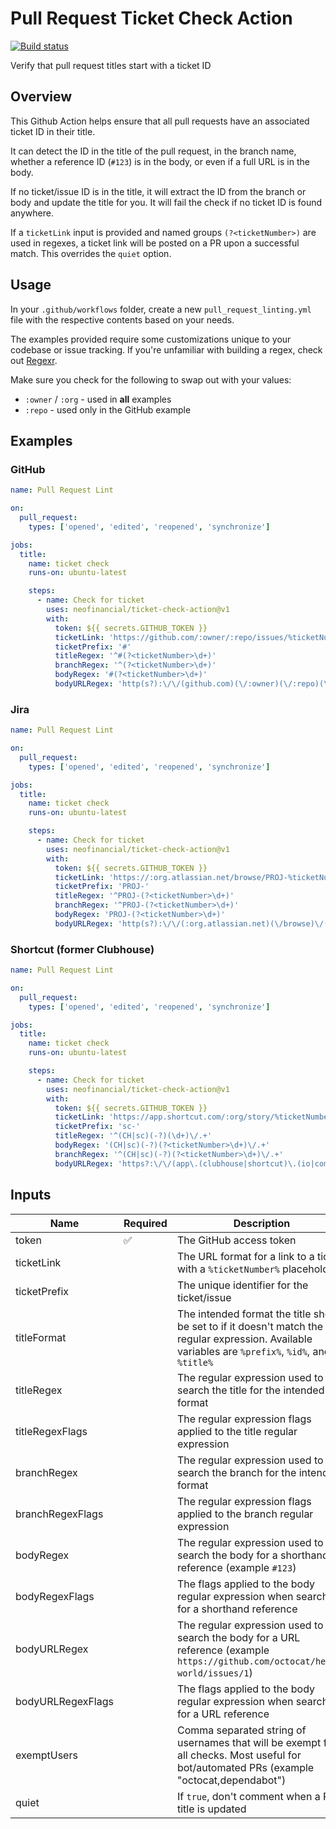 # Pull Request Ticket Check Action

[![Build status](https://github.com/neofinancial/ticket-check-action/workflows/CI/badge.svg)](https://github.com/neofinancial/ticket-check-action/actions)

Verify that pull request titles start with a ticket ID

## Overview

This Github Action helps ensure that all pull requests have an associated ticket ID in their title.

It can detect the ID in the title of the pull request, in the branch name, whether a reference ID (`#123`) is in the body, or even if a full URL is in the body.

If no ticket/issue ID is in the title, it will extract the ID from the branch or body and update the title for you. It will fail the check if no ticket ID is found anywhere.

If a `ticketLink` input is provided and named groups `(?<ticketNumber>)` are used in regexes, a ticket link will be posted on a PR upon a successful match. This overrides the `quiet` option.

## Usage

In your `.github/workflows` folder, create a new `pull_request_linting.yml` file with the respective contents based on your needs.

The examples provided require some customizations unique to your codebase or issue tracking. If you're unfamiliar with building a regex, check out [Regexr](https://regexr.com/).

Make sure you check for the following to swap out with your values:

- `:owner` / `:org` - used in **all** examples
- `:repo` - used only in the GitHub example

## Examples

### GitHub

```yml
name: Pull Request Lint

on:
  pull_request:
    types: ['opened', 'edited', 'reopened', 'synchronize']

jobs:
  title:
    name: ticket check
    runs-on: ubuntu-latest

    steps:
      - name: Check for ticket
        uses: neofinancial/ticket-check-action@v1
        with:
          token: ${{ secrets.GITHUB_TOKEN }}
          ticketLink: 'https://github.com/:owner/:repo/issues/%ticketNumber%'
          ticketPrefix: '#'
          titleRegex: '^#(?<ticketNumber>\d+)'
          branchRegex: '^(?<ticketNumber>\d+)'
          bodyRegex: '#(?<ticketNumber>\d+)'
          bodyURLRegex: 'http(s?):\/\/(github.com)(\/:owner)(\/:repo)(\/issues)\/(?<ticketNumber>\d+)'
```

### Jira

```yml
name: Pull Request Lint

on:
  pull_request:
    types: ['opened', 'edited', 'reopened', 'synchronize']

jobs:
  title:
    name: ticket check
    runs-on: ubuntu-latest

    steps:
      - name: Check for ticket
        uses: neofinancial/ticket-check-action@v1
        with:
          token: ${{ secrets.GITHUB_TOKEN }}
          ticketLink: 'https://:org.atlassian.net/browse/PROJ-%ticketNumber%'
          ticketPrefix: 'PROJ-'
          titleRegex: '^PROJ-(?<ticketNumber>\d+)'
          branchRegex: '^PROJ-(?<ticketNumber>\d+)'
          bodyRegex: 'PROJ-(?<ticketNumber>\d+)'
          bodyURLRegex: 'http(s?):\/\/(:org.atlassian.net)(\/browse)\/(PROJ\-)(?<ticketNumber>\d+)'
```

### Shortcut (former Clubhouse)

```yml
name: Pull Request Lint

on:
  pull_request:
    types: ['opened', 'edited', 'reopened', 'synchronize']

jobs:
  title:
    name: ticket check
    runs-on: ubuntu-latest

    steps:
      - name: Check for ticket
        uses: neofinancial/ticket-check-action@v1
        with:
          token: ${{ secrets.GITHUB_TOKEN }}
          ticketLink: 'https://app.shortcut.com/:org/story/%ticketNumber%'
          ticketPrefix: 'sc-'
          titleRegex: '^(CH|sc)(-?)(\d+)\/.+'
          bodyRegex: '(CH|sc)(-?)(?<ticketNumber>\d+)\/.+'
          branchRegex: '^(CH|sc)(-?)(?<ticketNumber>\d+)\/.+'
          bodyURLRegex: 'https?:\/\/(app\.(clubhouse|shortcut)\.(io|com))\/neofinancial\/story\/(?<ticketNumber>\d+)\/.+'
```

</details>

## Inputs

| Name              | Required | Description                                                                                                                                          | default                          |
| ----------------- | -------- | ---------------------------------------------------------------------------------------------------------------------------------------------------- | -------------------------------- |
| token             | ✅       | The GitHub access token                                                                                                                              |                                  |
| ticketLink        |          | The URL format for a link to a ticket with a `%ticketNumber%` placeholder                                                                            |                                  |
| ticketPrefix      |          | The unique identifier for the ticket/issue                                                                                                           |                                  |
| titleFormat       |          | The intended format the title should be set to if it doesn't match the regular expression. Available variables are `%prefix%`, `%id%`, and `%title%` | %prefix%%id%: %title%            |
| titleRegex        |          | The regular expression used to search the title for the intended format                                                                              | ^(CH)(-?)(?<ticketNumber>\d{3,}) |
| titleRegexFlags   |          | The regular expression flags applied to the title regular expression                                                                                 | gi                               |
| branchRegex       |          | The regular expression used to search the branch for the intended format                                                                             | ^(CH)(-?)(?<ticketNumber>\d{3,}) |
| branchRegexFlags  |          | The regular expression flags applied to the branch regular expression                                                                                | gi                               |
| bodyRegex         |          | The regular expression used to search the body for a shorthand reference (example `#123`)                                                            | (CH)(-?)(?<ticketNumber>\d{3,})  |
| bodyRegexFlags    |          | The flags applied to the body regular expression when searching for a shorthand reference                                                            | gim                              |
| bodyURLRegex      |          | The regular expression used to search the body for a URL reference (example `https://github.com/octocat/hello-world/issues/1`)                       |                                  |
| bodyURLRegexFlags |          | The flags applied to the body regular expression when searching for a URL reference                                                                  | gim                              |
| exemptUsers       |          | Comma separated string of usernames that will be exempt from all checks. Most useful for bot/automated PRs (example "octocat,dependabot")            |                                  |
| quiet             |          | If `true`, don't comment when a PR title is updated                                                                                                  | true                             |
